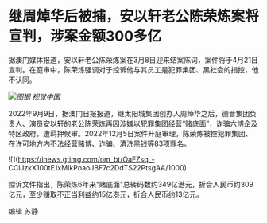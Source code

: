 # 继周焯华后被捕，安以轩老公陈荣炼案将宣判，涉案金额300多亿

据澳门媒体报道，安以轩老公陈荣炼案在3月8日迎来结案陈词，案件将于4月21日宣判。在庭审中，陈荣炼强调对于控诉他与其员工是犯罪集团、黑社会的指控，他不认同。

![](https://inews.gtimg.com/om_bt/O_YJqfD8Yuw0V-GEjGDfcLNF6vLmacKWYR8zruSfRUTs8AA/1000)_图据
视觉中国_

2022年9月9日，据澳门日报报道，继太阳城集团创办人周焯华之后，德晋集团负责人、演员安以轩的老公陈荣炼再因涉嫌以犯罪集团经营“赌底面”，诈骗六博企及特区政府，遭羁押候审。2022年12月5日案件开庭审理，陈荣炼被控犯罪集团、在许可地方内不法经营赌博、诈骗、清洗黑钱等83项罪名。

![](https://inews.gtimg.com/om_bt/OaFZsq_-
CClJzkX100tE1xMIkPoaoJBF7c2DdTS22PtsgAA/1000)

控诉文件指出，陈荣炼6年来“赌底面”总转码数约349亿港元，折合人民币约309亿元，至少赚取不正当利益约15亿港元，折合人民币约13亿元。

编辑 苏静

